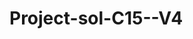 # Project-sol-C15--V4                                                                                                                         